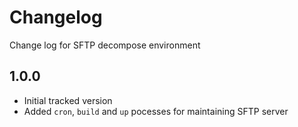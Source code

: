 # Changelog

Change log for SFTP decompose environment

## 1.0.0

- Initial tracked version
- Added `cron`, `build` and `up` pocesses for maintaining SFTP server
